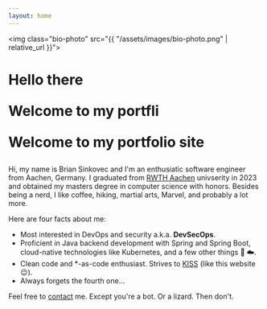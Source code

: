 ```yaml
---
layout: home
---
```


<img class="bio-photo" src="{{ "/assets/images/bio-photo.png" | relative_url }}">
<div class="index-title">
    <h1>
        <div id="typed-strings">
            <p>Hello there</p>
            <p>Welcome to my portfli</p>
            <p>Welcome to my portfolio site</p>
        </div>
        <span id="typed"></span>
    </h1>
</div>

Hi, my name is Brian Sinkovec and I'm an enthusiatic software engineer from Aachen, Germany.
I graduated from [RWTH Aachen](https://rwth-aachen.de) univserity in 2023 and obtained my masters degree in computer science with honors.
Besides being a nerd, I like coffee, hiking, martial arts, Marvel, and probably a lot more.

Here are four facts about me:
* Most interested in DevOps and security a.k.a. **DevSecOps**.
* Proficient in Java backend development with Spring and Spring Boot, cloud-native technologies like Kubernetes, and a few other things :seedling: :cloud:.
* Clean code and *-as-code enthusiast. Strives to [KISS](https://en.wikipedia.org/wiki/KISS_principle) (like this website :wink:).
* Always forgets the fourth one...

Feel free to [contact](mailto:bsin1807@gmail.com) me.
Except you're a bot.
Or a lizard.
Then don't.
